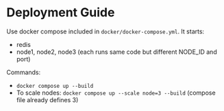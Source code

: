 # Deployment Guide

Use docker compose included in `docker/docker-compose.yml`. It starts:
- redis
- node1, node2, node3 (each runs same code but different NODE_ID and port)

Commands:
- `docker compose up --build`
- To scale nodes: `docker compose up --scale node=3 --build` (compose file already defines 3)
